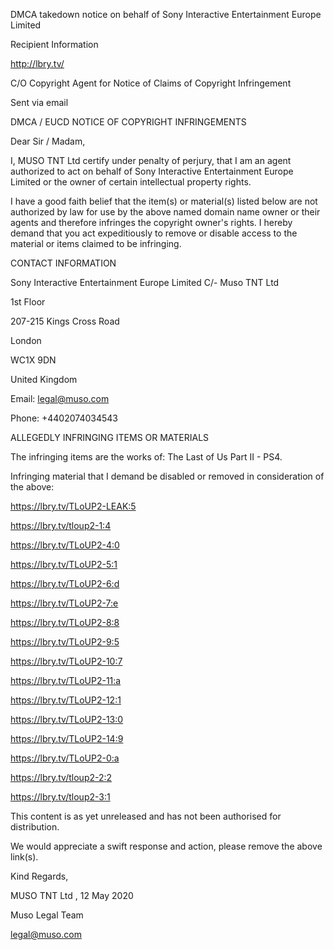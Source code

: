 DMCA takedown notice on behalf of Sony Interactive Entertainment Europe Limited

Recipient Information

http://lbry.tv/

C/O Copyright Agent for Notice of Claims of Copyright Infringement

Sent via email

DMCA / EUCD NOTICE OF COPYRIGHT INFRINGEMENTS

Dear Sir / Madam,

I, MUSO TNT Ltd certify under penalty of perjury, that I am an agent authorized to act on behalf of Sony Interactive Entertainment Europe Limited or the owner of certain intellectual property rights.

I have a good faith belief that the item(s) or material(s) listed below are not authorized by law for use by the above named domain name owner or their agents and therefore infringes the copyright owner's rights. I hereby demand that you act expeditiously to remove or disable access to the material or items claimed to be infringing.

CONTACT INFORMATION

Sony Interactive Entertainment Europe Limited
C/- Muso TNT Ltd

1st Floor

207-215 Kings Cross Road

London

WC1X 9DN

United Kingdom

Email: legal@muso.com

Phone: +4402074034543

ALLEGEDLY INFRINGING ITEMS OR MATERIALS

The infringing items are the works of: The Last of Us Part II - PS4.

Infringing material that I demand be disabled or removed in consideration of the above:

https://lbry.tv/TLoUP2-LEAK:5

https://lbry.tv/tloup2-1:4

https://lbry.tv/TLoUP2-4:0

https://lbry.tv/TLoUP2-5:1

https://lbry.tv/TLoUP2-6:d

https://lbry.tv/TLoUP2-7:e

https://lbry.tv/TLoUP2-8:8

https://lbry.tv/TLoUP2-9:5

https://lbry.tv/TLoUP2-10:7

https://lbry.tv/TLoUP2-11:a

https://lbry.tv/TLoUP2-12:1

https://lbry.tv/TLoUP2-13:0

https://lbry.tv/TLoUP2-14:9

https://lbry.tv/TLoUP2-0:a

https://lbry.tv/tloup2-2:2

https://lbry.tv/tloup2-3:1

This content is as yet unreleased and has not been authorised for distribution.

We would appreciate a swift response and action, please remove the above link(s).

Kind Regards,

MUSO TNT Ltd , 12 May 2020

Muso Legal Team

legal@muso.com

